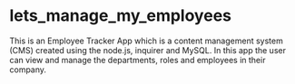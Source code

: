 # lets_manage_my_employees
This is an Employee Tracker App which is a content management system (CMS) created using the node.js, inquirer and MySQL. In this app the user can view and manage the departments, roles and employees in their company.
